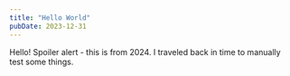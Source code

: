 ```yaml
---
title: "Hello World"
pubDate: 2023-12-31
---
```


Hello! Spoiler alert - this is from 2024. I traveled back in time to manually test some things.

